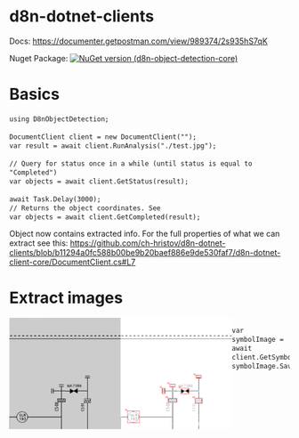 # d8n-dotnet-clients

Docs: https://documenter.getpostman.com/view/989374/2s935hS7qK

Nuget Package:
[![NuGet version (d8n-object-detection-core)](https://img.shields.io/nuget/v/d8n-object-detection-core.svg?style=flat-square)](https://www.nuget.org/packages/d8n-object-detection-core/)

# Basics

```
using D8nObjectDetection;

DocumentClient client = new DocumentClient("");
var result = await client.RunAnalysis("./test.jpg");

// Query for status once in a while (until status is equal to "Completed")
var objects = await client.GetStatus(result);

await Task.Delay(3000);
// Returns the object coordinates. See
var objects = await client.GetCompleted(result);
```
Object now contains extracted info. For the full properties of what we can extract see this:
 https://github.com/ch-hristov/d8n-dotnet-clients/blob/b11294a0fc588b00be9b20baef886e9de530faf7/d8n-dotnet-client-core/DocumentClient.cs#L7

# Extract images

<div style="display:flex; flex-direction:row;">
<img src="./d8n-dotnet-example/test.jpg" width=200 height=200/>
<img src="./d8n-dotnet-example/result.png" width=200 height=200/>
</>

```
var symbolImage = await client.GetSymbols(result);
symbolImage.Save("./data.png");
```
